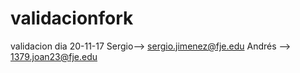 # validacionfork
validacion dia 20-11-17
Sergio--> sergio.jimenez@fje.edu
Andrés --> 1379.joan23@fje.edu
